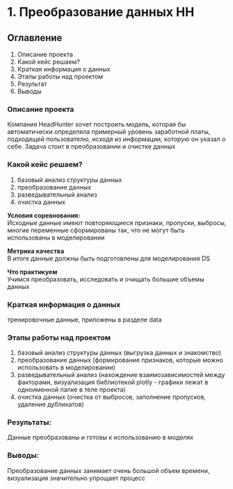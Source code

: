 # 1. Преобразование данных HH

## Оглавление  
1. Описание проекта 
2. Какой кейс решаем?
3. Краткая информация о данных
4. Этапы работы над проектом 
5. Результат  
6. Выводы

### Описание проекта    
Компания HeadHunter хочет построить модель, которая бы автоматически определяла примерный уровень заработной платы, подходящей пользователю, исходя из информации, которую он указал о себе. Задача стоит в преобразовании и очистке данных 

### Какой кейс решаем?    
1. базовый анализ структуры данных
2. преобразование данных
3. разведывательный анализ
4. очистка данных

**Условия соревнования:**  
Исходные данные имеют повторяющиеся признаки, пропуски, выбросы, многие переменные сформированы так, что не могут быть использованы в моделировании

**Метрика качества**     
В итоге данные должны быть подготовлены для моделирования DS

**Что практикуем**     
Учимся преобразовать, исследовать и очищать большие объемы данных

### Краткая информация о данных
тренировочные данные, приложены в разделе data

### Этапы работы над проектом  
1. базовый анализ структуры данных (выгрузка данных и знакомство)
2. преобразование данных (формирование признаков, которые можно использовать в моделировании)
3. разведывательный анализ (нахождение взаимозависимостей между факторами, визуализация библиотекой plotly - графики лежат в одноименной папке в теле проекта)
4. очистка данных (очистка от выбросов, заполнение пропусков, удаление дубликатов)

### Результаты:  
Данные преобразованы и готовы к использованию в моделях

### Выводы:  
Преобразование данных занимает очень большой объем времени, визуализация значительно упрощает процесс

